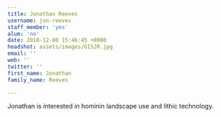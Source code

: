 ```yaml
---
title: Jonathan Reeves
username: jon-reeves
staff_member: 'yes'
alum: 'no'
date: 2018-12-08 15:46:45 +0000
headshot: assets/images/GISJR.jpg
email: ''
web: ''
twitter: ''
first_name: Jonathan
family_name: Reeves

---
```

Jonathan is interested in hominin landscape use and lithic technology.